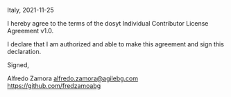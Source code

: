 Italy, 2021-11-25

I hereby agree to the terms of the dosyt Individual Contributor License
Agreement v1.0.

I declare that I am authorized and able to make this agreement and sign this
declaration.

Signed,

Alfredo Zamora alfredo.zamora@agilebg.com https://github.com/fredzamoabg
